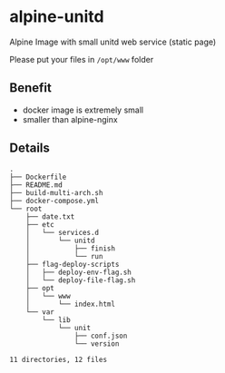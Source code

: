 # alpine-unitd
Alpine Image with small unitd web service (static page)

Please put your files in `/opt/www` folder

## Benefit
* docker image is extremely small
* smaller than alpine-nginx

## Details
```
.
├── Dockerfile
├── README.md
├── build-multi-arch.sh
├── docker-compose.yml
└── root
    ├── date.txt
    ├── etc
    │   └── services.d
    │       └── unitd
    │           ├── finish
    │           └── run
    ├── flag-deploy-scripts
    │   ├── deploy-env-flag.sh
    │   └── deploy-file-flag.sh
    ├── opt
    │   └── www
    │       └── index.html
    └── var
        └── lib
            └── unit
                ├── conf.json
                └── version

11 directories, 12 files
```



